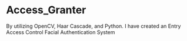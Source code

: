 # Access_Granter
By utilizing OpenCV, Haar Cascade, and Python. I have created an Entry Access Control Facial Authentication System 
